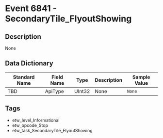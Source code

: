# Event 6841 - SecondaryTile_FlyoutShowing

## Description
None

## Data Dictionary
|Standard Name|Field Name|Type|Description|Sample Value|
|---|---|---|---|---|
|TBD|ApiType|UInt32|None|`None`|

## Tags
* etw_level_Informational
* etw_opcode_Stop
* etw_task_SecondaryTile_FlyoutShowing
